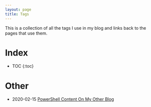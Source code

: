 ```yaml
---
layout: page
title: Tags
---
```

This is a collection of all the tags I use in my blog and links back to the pages that use them.

# Index

* TOC
{:toc}

<a name='Other'></a>
# Other

* 2020-02-15 [PowerShell Content On My Other Blog](/2020-15-02-PoSH-Content-WagtheReal/?utm_source=blog&utm_medium=blog&utm_content=tags)
